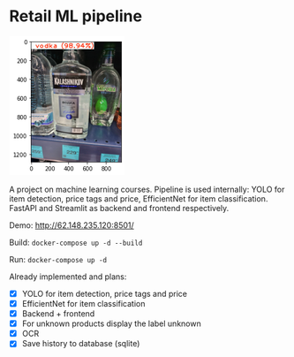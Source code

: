 # Retail ML pipeline

![Пример работы](image.png)

A project on machine learning courses. Pipeline is used internally: YOLO for item detection, price tags and price, EfficientNet for item classification. FastAPI and Streamlit as backend and frontend respectively.

Demo: http://62.148.235.120:8501/

Build: `docker-compose up -d --build`

Run: `docker-compose up -d`


Already implemented and plans:
- [x] YOLO for item detection, price tags and price
- [x] EfficientNet for item classification
- [x] Backend + frontend
- [x] For unknown products display the label unknown
- [x] OCR
- [x] Save history to database (sqlite)
